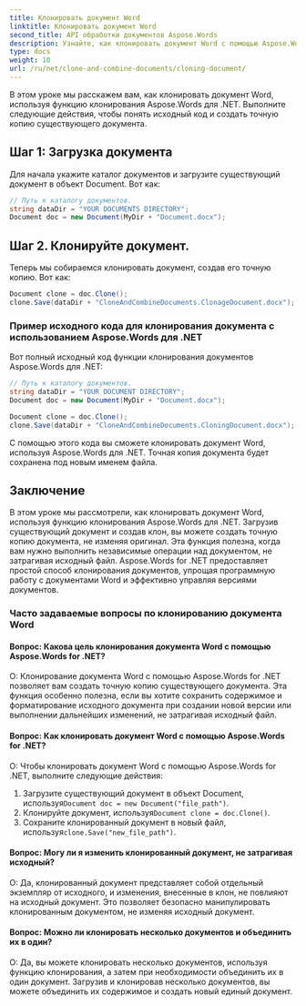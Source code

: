 ```yaml
---
title: Клонировать документ Word
linktitle: Клонировать документ Word
second_title: API обработки документов Aspose.Words
description: Узнайте, как клонировать документ Word с помощью Aspose.Words для .NET.
type: docs
weight: 10
url: /ru/net/clone-and-combine-documents/cloning-document/
---
```

В этом уроке мы расскажем вам, как клонировать документ Word, используя функцию клонирования Aspose.Words для .NET. Выполните следующие действия, чтобы понять исходный код и создать точную копию существующего документа.

## Шаг 1: Загрузка документа

Для начала укажите каталог документов и загрузите существующий документ в объект Document. Вот как:

```csharp
// Путь к каталогу документов.
string dataDir = "YOUR DOCUMENTS DIRECTORY";
Document doc = new Document(MyDir + "Document.docx");
```

## Шаг 2. Клонируйте документ.

Теперь мы собираемся клонировать документ, создав его точную копию. Вот как:

```csharp
Document clone = doc.Clone();
clone.Save(dataDir + "CloneAndCombineDocuments.ClonageDocument.docx");
```

### Пример исходного кода для клонирования документа с использованием Aspose.Words для .NET

Вот полный исходный код функции клонирования документов Aspose.Words для .NET:

```csharp
// Путь к каталогу документов.
string dataDir = "YOUR DOCUMENT DIRECTORY";            
Document doc = new Document(MyDir + "Document.docx");

Document clone = doc.Clone();
clone.Save(dataDir + "CloneAndCombineDocuments.CloningDocument.docx");
```

С помощью этого кода вы сможете клонировать документ Word, используя Aspose.Words для .NET. Точная копия документа будет сохранена под новым именем файла.


## Заключение

В этом уроке мы рассмотрели, как клонировать документ Word, используя функцию клонирования Aspose.Words для .NET. Загрузив существующий документ и создав клон, вы можете создать точную копию документа, не изменяя оригинал. Эта функция полезна, когда вам нужно выполнить независимые операции над документом, не затрагивая исходный файл. Aspose.Words for .NET предоставляет простой способ клонирования документов, упрощая программную работу с документами Word и эффективно управляя версиями документов.

### Часто задаваемые вопросы по клонированию документа Word

#### Вопрос: Какова цель клонирования документа Word с помощью Aspose.Words for .NET?

О: Клонирование документа Word с помощью Aspose.Words for .NET позволяет вам создать точную копию существующего документа. Эта функция особенно полезна, если вы хотите сохранить содержимое и форматирование исходного документа при создании новой версии или выполнении дальнейших изменений, не затрагивая исходный файл.

#### Вопрос: Как клонировать документ Word с помощью Aspose.Words for .NET?

О: Чтобы клонировать документ Word с помощью Aspose.Words for .NET, выполните следующие действия:
1.  Загрузите существующий документ в объект Document, используя`Document doc = new Document("file_path")`.
2.  Клонируйте документ, используя`Document clone = doc.Clone()`.
3.  Сохраните клонированный документ в новый файл, используя`clone.Save("new_file_path")`.

#### Вопрос: Могу ли я изменить клонированный документ, не затрагивая исходный?

О: Да, клонированный документ представляет собой отдельный экземпляр от исходного, и изменения, внесенные в клон, не повлияют на исходный документ. Это позволяет безопасно манипулировать клонированным документом, не изменяя исходный документ.

#### Вопрос: Можно ли клонировать несколько документов и объединить их в один?

О: Да, вы можете клонировать несколько документов, используя функцию клонирования, а затем при необходимости объединить их в один документ. Загрузив и клонировав несколько документов, вы можете объединить их содержимое и создать новый единый документ.